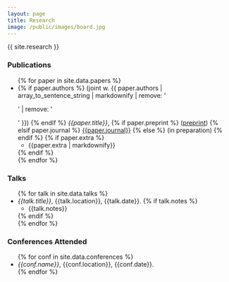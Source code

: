 ```yaml
---
layout: page
title: Research
image: /public/images/board.jpg
---
```


{{ site.research }}

### Publications
<ul>
{% for paper in site.data.papers %}
  <li>
    {% if paper.authors %}
      (joint w. {{ paper.authors | array_to_sentence_string | markdownify | remove: '<p>' | remove: '</p>' }})
    {% endif %}
    <i>{{paper.title}}</i>,
    {% if paper.preprint %}
      (<a href="{{paper.link}}">preprint</a>)
    {% elsif paper.journal %}
      <a href="{{paper.link}}">{{paper.journal}}</a>
    {% else %}
      (in preparation)
    {% endif %}
    {% if paper.extra %}
    <ul>
      <li>{{paper.extra | markdownify}}</li>
    </ul>
    {% endif %}
  </li>
{% endfor %}
</ul>

### Talks
<ul>
{% for talk in site.data.talks %}
  <li>
    <i>{{talk.title}}</i>, {{talk.location}}, {{talk.date}}.
    {% if talk.notes %}
      <ul>
        <li>{{talk.notes}}</li>
      </ul>
    {% endif %}
  </li>
{% endfor %}
</ul>


### Conferences Attended
<ul>
{% for conf in site.data.conferences %}
  <li>
    <i>{{conf.name}}</i>, {{conf.location}}, {{conf.date}}.
  </li>
{% endfor %}
</ul>

